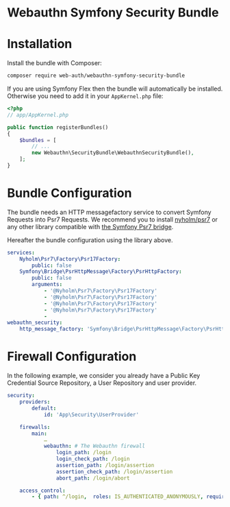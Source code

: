 Webauthn Symfony Security Bundle
================================

# Installation

Install the bundle with Composer:

```sh
composer require web-auth/webauthn-symfony-security-bundle
```

If you are using Symfony Flex then the bundle will automatically be installed.
Otherwise you need to add it in your `AppKernel.php` file:

```php
<?php
// app/AppKernel.php

public function registerBundles()
{
    $bundles = [
        // ...
        new Webauthn\SecurityBundle\WebauthnSecurityBundle(),
    ];
}
```

# Bundle Configuration

The bundle needs an HTTP messagefactory service to convert Symfony Requests into Psr7 Requests.
We recommend you to install [nyholm/psr7](https://github.com/Nyholm/psr7) or any other library compatible with [the Symfony Psr7 bridge](https://symfony.com/doc/current/components/psr7.html).

Hereafter the bundle configuration using the library above.

```yaml
services:
    Nyholm\Psr7\Factory\Psr17Factory:
        public: false
    Symfony\Bridge\PsrHttpMessage\Factory\PsrHttpFactory:
        public: false
        arguments:
            - '@Nyholm\Psr7\Factory\Psr17Factory'
            - '@Nyholm\Psr7\Factory\Psr17Factory'
            - '@Nyholm\Psr7\Factory\Psr17Factory'
            - '@Nyholm\Psr7\Factory\Psr17Factory'
            - 
webauthn_security:
    http_message_factory: 'Symfony\Bridge\PsrHttpMessage\Factory\PsrHttpFactory'
```

# Firewall Configuration

In the following example, we consider you already have a Public Key Credential Source Repository, a User Repository
and user provider.

```yaml
security:
    providers:
        default:
            id: 'App\Security\UserProvider'

    firewalls:
        main:
            …
            webauthn: # The Webauthn firewall
                login_path: /login
                login_check_path: /login
                assertion_path: /login/assertion
                assertion_check_path: /login/assertion
                abort_path: /login/abort

    access_control:
        - { path: ^/login,  roles: IS_AUTHENTICATED_ANONYMOUSLY, requires_channel: https }

```